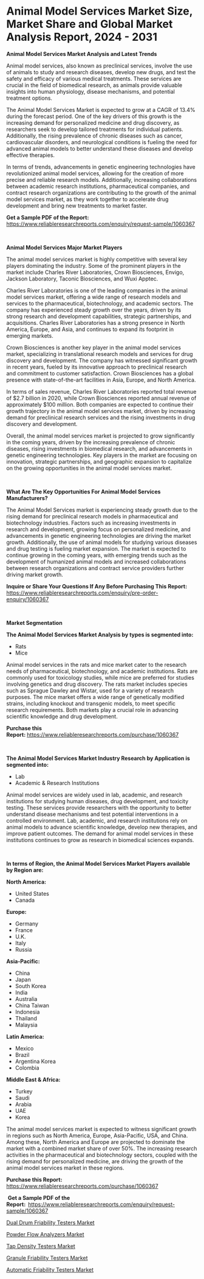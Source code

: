 <p><h1>Animal Model Services Market Size, Market Share and Global Market Analysis Report, 2024 - 2031</h1></p><p><strong>Animal Model Services Market Analysis and Latest Trends</strong></p>
<p><p>Animal model services, also known as preclinical services, involve the use of animals to study and research diseases, develop new drugs, and test the safety and efficacy of various medical treatments. These services are crucial in the field of biomedical research, as animals provide valuable insights into human physiology, disease mechanisms, and potential treatment options.</p><p>The Animal Model Services Market is expected to grow at a CAGR of 13.4% during the forecast period. One of the key drivers of this growth is the increasing demand for personalized medicine and drug discovery, as researchers seek to develop tailored treatments for individual patients. Additionally, the rising prevalence of chronic diseases such as cancer, cardiovascular disorders, and neurological conditions is fueling the need for advanced animal models to better understand these diseases and develop effective therapies.</p><p>In terms of trends, advancements in genetic engineering technologies have revolutionized animal model services, allowing for the creation of more precise and reliable research models. Additionally, increasing collaborations between academic research institutions, pharmaceutical companies, and contract research organizations are contributing to the growth of the animal model services market, as they work together to accelerate drug development and bring new treatments to market faster.</p></p>
<p><strong>Get a Sample PDF of the Report:&nbsp;</strong> <a href="https://www.reliableresearchreports.com/enquiry/request-sample/1060367">https://www.reliableresearchreports.com/enquiry/request-sample/1060367</a></p>
<p>&nbsp;</p>
<p><strong>Animal Model Services Major Market Players</strong></p>
<p><p>The animal model services market is highly competitive with several key players dominating the industry. Some of the prominent players in the market include Charles River Laboratories, Crown Biosciences, Envigo, Jackson Laboratory, Taconic Biosciences, and Wuxi Apptec.</p><p>Charles River Laboratories is one of the leading companies in the animal model services market, offering a wide range of research models and services to the pharmaceutical, biotechnology, and academic sectors. The company has experienced steady growth over the years, driven by its strong research and development capabilities, strategic partnerships, and acquisitions. Charles River Laboratories has a strong presence in North America, Europe, and Asia, and continues to expand its footprint in emerging markets.</p><p>Crown Biosciences is another key player in the animal model services market, specializing in translational research models and services for drug discovery and development. The company has witnessed significant growth in recent years, fueled by its innovative approach to preclinical research and commitment to customer satisfaction. Crown Biosciences has a global presence with state-of-the-art facilities in Asia, Europe, and North America.</p><p>In terms of sales revenue, Charles River Laboratories reported total revenue of $2.7 billion in 2020, while Crown Biosciences reported annual revenue of approximately $100 million. Both companies are expected to continue their growth trajectory in the animal model services market, driven by increasing demand for preclinical research services and the rising investments in drug discovery and development.</p><p>Overall, the animal model services market is projected to grow significantly in the coming years, driven by the increasing prevalence of chronic diseases, rising investments in biomedical research, and advancements in genetic engineering technologies. Key players in the market are focusing on innovation, strategic partnerships, and geographic expansion to capitalize on the growing opportunities in the animal model services market.</p></p>
<p>&nbsp;</p>
<p><strong>What Are The Key Opportunities For Animal Model Services Manufacturers?</strong></p>
<p><p>The Animal Model Services market is experiencing steady growth due to the rising demand for preclinical research models in pharmaceutical and biotechnology industries. Factors such as increasing investments in research and development, growing focus on personalized medicine, and advancements in genetic engineering technologies are driving the market growth. Additionally, the use of animal models for studying various diseases and drug testing is fueling market expansion. The market is expected to continue growing in the coming years, with emerging trends such as the development of humanized animal models and increased collaborations between research organizations and contract service providers further driving market growth.</p></p>
<p><strong>Inquire or Share Your Questions If Any Before Purchasing This Report:</strong> <a href="https://www.reliableresearchreports.com/enquiry/pre-order-enquiry/1060367">https://www.reliableresearchreports.com/enquiry/pre-order-enquiry/1060367</a></p>
<p>&nbsp;</p>
<p><strong>Market Segmentation</strong></p>
<p><strong>The Animal Model Services Market Analysis by types is segmented into:</strong></p>
<p><ul><li>Rats</li><li>Mice</li></ul></p>
<p><p>Animal model services in the rats and mice market cater to the research needs of pharmaceutical, biotechnology, and academic institutions. Rats are commonly used for toxicology studies, while mice are preferred for studies involving genetics and drug discovery. The rats market includes species such as Sprague Dawley and Wistar, used for a variety of research purposes. The mice market offers a wide range of genetically modified strains, including knockout and transgenic models, to meet specific research requirements. Both markets play a crucial role in advancing scientific knowledge and drug development.</p></p>
<p><strong>Purchase this Report:&nbsp;</strong><a href="https://www.reliableresearchreports.com/purchase/1060367">https://www.reliableresearchreports.com/purchase/1060367</a></p>
<p>&nbsp;</p>
<p><strong>The Animal Model Services Market Industry Research by Application is segmented into:</strong></p>
<p><ul><li>Lab</li><li>Academic & Research Institutions</li></ul></p>
<p><p>Animal model services are widely used in lab, academic, and research institutions for studying human diseases, drug development, and toxicity testing. These services provide researchers with the opportunity to better understand disease mechanisms and test potential interventions in a controlled environment. Lab, academic, and research institutions rely on animal models to advance scientific knowledge, develop new therapies, and improve patient outcomes. The demand for animal model services in these institutions continues to grow as research in biomedical sciences expands.</p></p>
<p>&nbsp;</p>
<p><strong>In terms of Region, the Animal Model Services Market Players available by Region are:</strong></p>
<p>
    <p> <strong> North America: </strong>
        <ul>
            <li>United States</li>
            <li>Canada</li>
        </ul>
        </p> 
    <p> <strong> Europe: </strong>
        <ul>
            <li>Germany</li>
            <li>France</li>
            <li>U.K.</li>
            <li>Italy</li>
            <li>Russia</li>
        </ul>
        </p> 
    <p> <strong> Asia-Pacific: </strong>
        <ul>
            <li>China</li>
            <li>Japan</li>
            <li>South Korea</li>
            <li>India</li>
            <li>Australia</li>
            <li>China Taiwan</li>
            <li>Indonesia</li>
            <li>Thailand</li>
            <li>Malaysia</li>
        </ul>
        </p> 
    <p> <strong> Latin America: </strong>
        <ul>
            <li>Mexico</li>
            <li>Brazil</li>
            <li>Argentina Korea</li>
            <li>Colombia</li>
        </ul>
        </p> 
    <p> <strong> Middle East & Africa: </strong>
        <ul>
            <li>Turkey</li>
            <li>Saudi</li>
            <li>Arabia</li>
            <li>UAE</li>
            <li>Korea</li>
        </ul>
    </p>
    </p>
<p><p>The animal model services market is expected to witness significant growth in regions such as North America, Europe, Asia-Pacific, USA, and China. Among these, North America and Europe are projected to dominate the market with a combined market share of over 50%. The increasing research activities in the pharmaceutical and biotechnology sectors, coupled with the rising demand for personalized medicine, are driving the growth of the animal model services market in these regions.</p></p>
<p><strong>Purchase this Report: </strong><a href="https://www.reliableresearchreports.com/purchase/1060367">https://www.reliableresearchreports.com/purchase/1060367</a></p>
<p>&nbsp;<strong>Get a Sample PDF of the Report:&nbsp;&nbsp;</strong><a href="https://www.reliableresearchreports.com/enquiry/request-sample/1060367">https://www.reliableresearchreports.com/enquiry/request-sample/1060367</a></p>
<p><strong></strong></p>
<p><p><a href="https://medium.com/p/77e9b46607d4/edit">Dual Drum Friability Testers Market</a></p><p><a href="https://medium.com/p/a4368e52a993/edit">Powder Flow Analyzers Market</a></p><p><a href="https://medium.com/@kevontoy1/tap-density-testers-market-comprehensive-assessment-by-type-application-and-geography-507e6e264a7e">Tap Density Testers Market</a></p><p><a href="https://medium.com/p/44f8a9cf87f8/edit">Granule Friability Testers Market</a></p><p><a href="https://medium.com/p/56e625f67dc6/edit">Automatic Friability Testers Market</a></p></p>